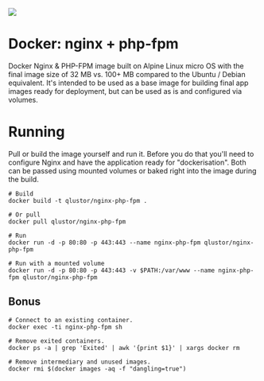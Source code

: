 [![](https://badge.imagelayers.io/qlustor/nginx-php-fpm.svg)](https://imagelayers.io/?images=qlustor/nginx-php-fpm 'Get your own badge on imagelayers.io')

# Docker: nginx + php-fpm

Docker Nginx & PHP-FPM image built on Alpine Linux micro OS with the final image size of 32 MB vs. 100+ MB compared to the Ubuntu / Debian equivalent. It's intended to be used as a base image for building final app images ready for deployment, but can be used as is and configured via volumes.

# Running

Pull or build the image yourself and run it. Before you do that you'll need to configure Nginx and have the application ready for "dockerisation". Both can be passed using mounted volumes or baked right into the image during the build.

```
# Build
docker build -t qlustor/nginx-php-fpm .

# Or pull
docker pull qlustor/nginx-php-fpm

# Run
docker run -d -p 80:80 -p 443:443 --name nginx-php-fpm qlustor/nginx-php-fpm

# Run with a mounted volume
docker run -d -p 80:80 -p 443:443 -v $PATH:/var/www --name nginx-php-fpm qlustor/nginx-php-fpm
```

## Bonus

```
# Connect to an existing container.
docker exec -ti nginx-php-fpm sh
 
# Remove exited containers.
docker ps -a | grep 'Exited' | awk '{print $1}' | xargs docker rm
 
# Remove intermediary and unused images.
docker rmi $(docker images -aq -f "dangling=true")
```
